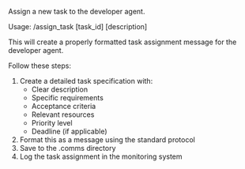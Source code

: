 Assign a new task to the developer agent.

Usage: /assign_task [task_id] [description]

This will create a properly formatted task assignment message for the developer agent.

Follow these steps:
1. Create a detailed task specification with:
   - Clear description
   - Specific requirements
   - Acceptance criteria
   - Relevant resources
   - Priority level
   - Deadline (if applicable)
2. Format this as a message using the standard protocol
3. Save to the .comms directory
4. Log the task assignment in the monitoring system